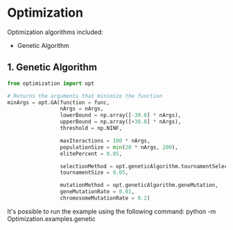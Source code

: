 # Optimization
Optimization algorithms included:
- Genetic Algorithm

## 1. Genetic Algorithm

```python
from optimization import opt

# Returns the arguments that minimize the function
minArgs = opt.GA(function = func,
                 nArgs = nArgs,
                 lowerBound = np.array([-30.0] * nArgs),
                 upperBound = np.array([+30.0] * nArgs),
                 threshold = np.NINF,

                 maxIteractions = 100 * nArgs,
                 populationSize = min(20 * nArgs, 200),
                 elitePercent = 0.05,

                 selectionMethod = opt.geneticAlgorithm.tournamentSelect,
                 tournamentSize = 0.05,

                 mutationMethod = opt.geneticAlgorithm.geneMutation,
                 geneMutationRate = 0.01,
                 chromosomeMutationRate = 0.2)
```

It's possible to run the example using the following command:
    python -m Optimization.examples.genetic
